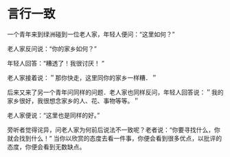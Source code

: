 # 言行一致
  
一个青年来到绿洲碰到一位老人家，年轻人便问：“这里如何？”  

老人家反问说：“你的家乡如何？”  

年轻人回答：“糟透了！我很讨厌！ ”  

老人家接着说：＂那你快走，这里同你的家乡一样糟．＂  

后来又来了另一个青年问同样的问题．老人家也同样反问，年轻人回答说：＂我的家乡很好，我很想念家乡的人、花、事物等等。＂  

老人家便说：“这里也是同样的好。”  

旁听者觉得诧异，问老人家为何前后说法不一致呢？老者说：“你要寻找什么，你就会找到什么！” 
当你以欣赏的态度去看一件事，你便会看到很多优点，以批评的态度，你便会看到无数缺点。
  